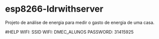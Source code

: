 # esp8266-ldrwithserver
Projeto de análise de energia para medir o gasto de energia de uma casa.

#HELP WIFI:
    SSID WIFI: DMEC_ALUNOS
    PASSWORD: 31415925